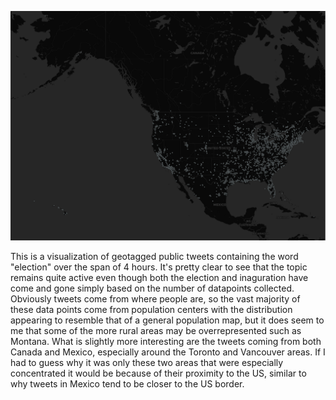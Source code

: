 ![Screenshot of geotagged tweets](img/Election.png)

This is a visualization of geotagged public tweets containing the word "election" over the span of 4 hours. It's pretty clear to see that the topic remains quite active even though both the election and inaguration have come and gone simply based on the number of datapoints collected. Obviously tweets come from where people are, so the vast majority of these data points come from population centers with the distribution appearing to resemble that of a general population map, but it does seem to me that some of the more rural areas may be overrepresented such as Montana. What is slightly more interesting are the tweets coming from both Canada and Mexico, especially around the Toronto and Vancouver areas. If I had to guess why it was only these two areas that were especially concentrated it would be because of their proximity to the US, similar to why tweets in Mexico tend to be closer to the US border. 